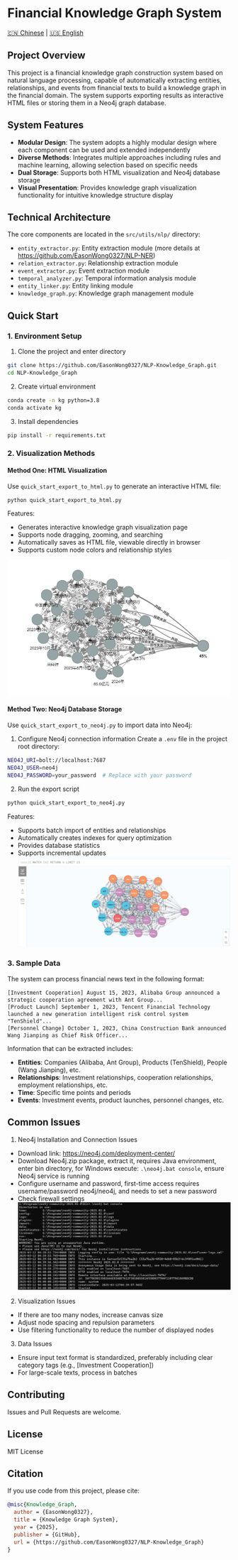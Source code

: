 # Financial Knowledge Graph System
[🇨🇳 Chinese](README.md) | [🇺🇸 English](README_EN.md)

## Project Overview
This project is a financial knowledge graph construction system based on natural language processing, capable of automatically extracting entities, relationships, and events from financial texts to build a knowledge graph in the financial domain. The system supports exporting results as interactive HTML files or storing them in a Neo4j graph database.

## System Features
- **Modular Design**: The system adopts a highly modular design where each component can be used and extended independently
- **Diverse Methods**: Integrates multiple approaches including rules and machine learning, allowing selection based on specific needs
- **Dual Storage**: Supports both HTML visualization and Neo4j database storage
- **Visual Presentation**: Provides knowledge graph visualization functionality for intuitive knowledge structure display

## Technical Architecture
The core components are located in the `src/utils/nlp/` directory:
- `entity_extractor.py`: Entity extraction module (more details at https://github.com/EasonWong0327/NLP-NER)
- `relation_extractor.py`: Relationship extraction module
- `event_extractor.py`: Event extraction module
- `temporal_analyzer.py`: Temporal information analysis module
- `entity_linker.py`: Entity linking module
- `knowledge_graph.py`: Knowledge graph management module

## Quick Start

### 1. Environment Setup

1. Clone the project and enter directory
```bash
git clone https://github.com/EasonWong0327/NLP-Knowledge_Graph.git
cd NLP-Knowledge_Graph
```

2. Create virtual environment
```bash
conda create -n kg python=3.8
conda activate kg
```

3. Install dependencies
```bash
pip install -r requirements.txt
```

### 2. Visualization Methods

#### Method One: HTML Visualization
Use `quick_start_export_to_html.py` to generate an interactive HTML file:

```python
python quick_start_export_to_html.py
```

Features:
- Generates interactive knowledge graph visualization page
- Supports node dragging, zooming, and searching
- Automatically saves as HTML file, viewable directly in browser
- Supports custom node colors and relationship styles

![](img/html_web.png)

#### Method Two: Neo4j Database Storage
Use `quick_start_export_to_neo4j.py` to import data into Neo4j:

1. Configure Neo4j connection information
Create a `.env` file in the project root directory:
```bash
NEO4J_URI=bolt://localhost:7687
NEO4J_USER=neo4j
NEO4J_PASSWORD=your_password  # Replace with your password
```

2. Run the export script
```python
python quick_start_export_to_neo4j.py
```

Features:
- Supports batch import of entities and relationships
- Automatically creates indexes for query optimization
- Provides database statistics
- Supports incremental updates
![](img/neo4j_web.png)

### 3. Sample Data

The system can process financial news text in the following format:
```text
[Investment Cooperation] August 15, 2023, Alibaba Group announced a strategic cooperation agreement with Ant Group...
[Product Launch] September 1, 2023, Tencent Financial Technology launched a new generation intelligent risk control system "TenShield"...
[Personnel Change] October 1, 2023, China Construction Bank announced Wang Jianping as Chief Risk Officer...
```

Information that can be extracted includes:
- **Entities**: Companies (Alibaba, Ant Group), Products (TenShield), People (Wang Jianping), etc.
- **Relationships**: Investment relationships, cooperation relationships, employment relationships, etc.
- **Time**: Specific time points and periods
- **Events**: Investment events, product launches, personnel changes, etc.

## Common Issues

1. Neo4j Installation and Connection Issues
- Download link: https://neo4j.com/deployment-center/
- Download Neo4j.zip package, extract it, requires Java environment, enter bin directory, for Windows execute: `.\neo4j.bat console`, ensure Neo4j service is running
- Configure username and password, first-time access requires username/password neo4j/neo4j, and needs to set a new password
- Check firewall settings
![](img/neo4j_start.png)

2. Visualization Issues
- If there are too many nodes, increase canvas size
- Adjust node spacing and repulsion parameters
- Use filtering functionality to reduce the number of displayed nodes

3. Data Issues
- Ensure input text format is standardized, preferably including clear category tags (e.g., [Investment Cooperation])
- For large-scale texts, process in batches

## Contributing
Issues and Pull Requests are welcome.

## License
MIT License

## Citation
If you use code from this project, please cite:
```bibtex
@misc{Knowledge_Graph,
  author = {EasonWong0327},
  title = {Knowledge Graph System},
  year = {2025},
  publisher = {GitHub},
  url = {https://github.com/EasonWong0327/NLP-Knowledge_Graph}
}
``` 
